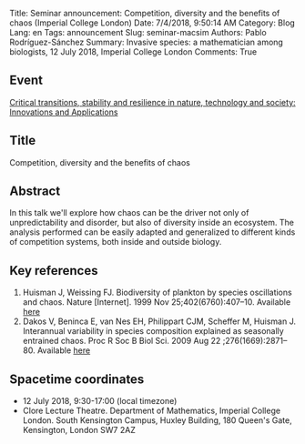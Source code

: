 Title: Seminar announcement: Competition, diversity and the benefits of chaos (Imperial College London)
Date: 7/4/2018, 9:50:14 AM
Category: Blog
Lang: en
Tags: announcement
Slug: seminar-macsim
Authors: Pablo Rodríguez-Sánchez
Summary: Invasive species: a mathematician among biologists, 12 July 2018, Imperial College London
Comments: True

## Event
[Critical transitions, stability and resilience in nature, technology and society: Innovations and Applications](http://www.criticsitn.eu/wp/?page_id=2201)

## Title
Competition, diversity and the benefits of chaos

##  Abstract
In this talk we'll explore how chaos can be the driver not only of unpredictability and disorder, but also of diversity inside an ecosystem. The analysis performed can be easily adapted and generalized to different kinds of competition systems, both inside and outside biology.

## Key references

1. Huisman J, Weissing FJ. Biodiversity of plankton by species oscillations and chaos. Nature [Internet]. 1999 Nov 25;402(6760):407–10. Available [here](http://www.nature.com/articles/46540)
2. Dakos V, Beninca E, van Nes EH, Philippart CJM, Scheffer M, Huisman J. Interannual variability in species composition explained as seasonally entrained chaos. Proc R Soc B Biol Sci. 2009 Aug 22 ;276(1669):2871–80. Available [here](http://rspb.royalsocietypublishing.org/cgi/doi/10.1098/rspb.2009.0584)


## Spacetime coordinates
* 12 July 2018, 9:30-17:00 (local timezone)
* Clore Lecture Theatre. Department of Mathematics, Imperial College London. South Kensington Campus, Huxley Building, 180 Queen's Gate, Kensington, London SW7 2AZ
